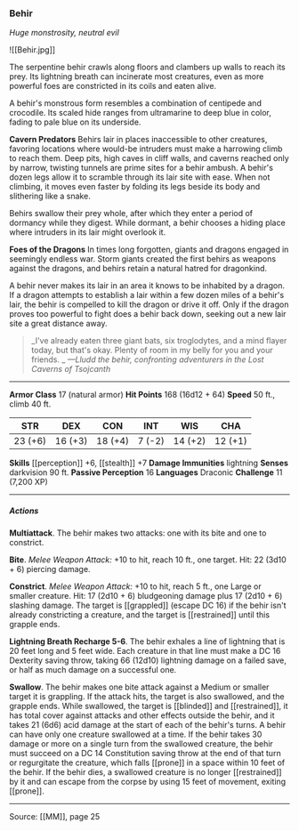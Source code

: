 ### Behir
_Huge monstrosity, neutral evil_

![[Behir.jpg]]

The serpentine behir crawls along floors and clambers up walls to reach its prey. Its lightning breath can incinerate most creatures, even as more powerful foes are constricted in its coils and eaten alive.

A behir's monstrous form resembles a combination of centipede and crocodile. Its scaled hide ranges from ultramarine to deep blue in color, fading to pale blue on its underside.

**Cavern Predators** Behirs lair in places inaccessible to other creatures, favoring locations where would-be intruders must make a harrowing climb to reach them. Deep pits, high caves in cliff walls, and caverns reached only by narrow, twisting tunnels are prime sites for a behir ambush. A behir's dozen legs allow it to scramble through its lair site with ease. When not climbing, it moves even faster by folding its legs beside its body and slithering like a snake.

Behirs swallow their prey whole, after which they enter a period of dormancy while they digest. While dormant, a behir chooses a hiding place where intruders in its lair might overlook it.


**Foes of the Dragons** In times long forgotten, giants and dragons engaged in seemingly endless war. Storm giants created the first behirs as weapons against the dragons, and behirs retain a natural hatred for dragonkind.

A behir never makes its lair in an area it knows to be inhabited by a dragon. If a dragon attempts to establish a lair within a few dozen miles of a behir's lair, the behir is compelled to kill the dragon or drive it off. Only if the dragon proves too powerful to fight does a behir back down, seeking out a new lair site a great distance away.



> _I've already eaten three giant bats, six troglodytes, and a mind flayer today, but that's okay. Plenty of room in my belly for you and your friends.
_
> _—Lludd the behir, confronting adventurers in the Lost Caverns of Tsojcanth_





---

**Armor Class** 17 (natural armor)
**Hit Points** 168 (16d12 + 64)
**Speed** 50 ft., climb 40 ft.

| STR     | DEX     | CON     | INT     | WIS     | CHA     |
|---------|---------|---------|---------|---------|---------|
| 23 (+6) | 16 (+3) | 18 (+4) | 7 (-2) | 14 (+2) | 12 (+1) |

**Skills** [[perception]] +6, [[stealth]] +7
**Damage Immunities** lightning
**Senses** darkvision 90 ft.
**Passive Perception** 16
**Languages** Draconic
**Challenge** 11 (7,200 XP)

---

##### Actions
**Multiattack**. The behir makes two attacks: one with its bite and one to constrict.

**Bite**. _Melee Weapon Attack:_ +10 to hit, reach 10 ft., one target. Hit: 22 (3d10 + 6) piercing damage.

**Constrict**. _Melee Weapon Attack:_ +10 to hit, reach 5 ft., one Large or smaller creature. Hit: 17 (2d10 + 6) bludgeoning damage plus 17 (2d10 + 6) slashing damage. The target is [[grappled]] (escape DC 16) if the behir isn't already constricting a creature, and the target is [[restrained]] until this grapple ends.

**Lightning Breath Recharge 5-6**. The behir exhales a line of lightning that is 20 feet long and 5 feet wide. Each creature in that line must make a DC 16 Dexterity saving throw, taking 66 (12d10) lightning damage on a failed save, or half as much damage on a successful one.

**Swallow**. The behir makes one bite attack against a Medium or smaller target it is grappling. If the attack hits, the target is also swallowed, and the grapple ends. While swallowed, the target is [[blinded]] and [[restrained]], it has total cover against attacks and other effects outside the behir, and it takes 21 (6d6) acid damage at the start of each of the behir's turns. A behir can have only one creature swallowed at a time. If the behir takes 30 damage or more on a single turn from the swallowed creature, the behir must succeed on a DC 14 Constitution saving throw at the end of that turn or regurgitate the creature, which falls [[prone]] in a space within 10 feet of the behir. If the behir dies, a swallowed creature is no longer [[restrained]] by it and can escape from the corpse by using 15 feet of movement, exiting [[prone]].


---

Source: [[MM]], page 25
